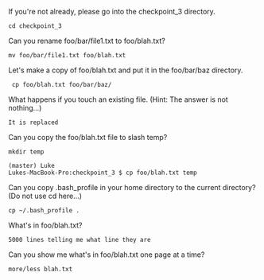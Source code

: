 
If you're not already, please go into the checkpoint_3 directory.

    cd checkpoint_3
    
Can you rename foo/bar/file1.txt to foo/blah.txt?

    mv foo/bar/file1.txt foo/blah.txt
        
Let's make a copy of foo/blah.txt and put it in the foo/bar/baz directory.

     cp foo/blah.txt foo/bar/baz/
     
What happens if you touch an existing file. (Hint:  The answer is not nothing...)

    It is replaced
    
Can you copy the foo/blah.txt file to slash temp?

    mkdir temp
    
    (master) Luke
    Lukes-MacBook-Pro:checkpoint_3 $ cp foo/blah.txt temp
    
Can you copy .bash_profile in your home directory to the current directory? (Do not use cd here...)

    cp ~/.bash_profile .
    
What's in foo/blah.txt?

    5000 lines telling me what line they are
    
Can you show me what's in foo/blah.txt one page at a time?

    more/less blah.txt    
